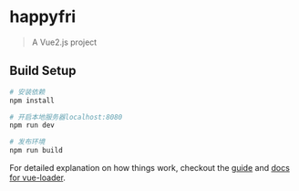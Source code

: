 # happyfri

> A Vue2.js project

## Build Setup

``` bash
# 安装依赖
npm install

# 开启本地服务器localhost:8080
npm run dev

# 发布环境
npm run build
```

For detailed explanation on how things work, checkout the [guide](http://vuejs-templates.github.io/webpack/) and [docs for vue-loader](http://vuejs.github.io/vue-loader).

